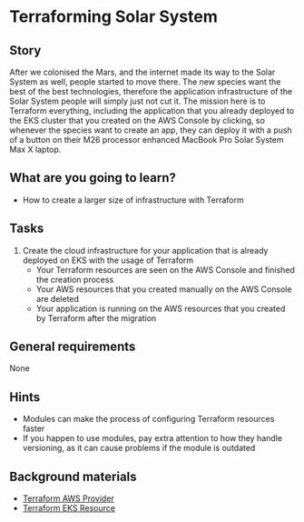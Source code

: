 # Terraforming Solar System

## Story

After we colonised the Mars, and the internet made its way to the Solar System as well, people started to move there. The new species want the best of the best technologies, therefore the application infrastructure of the Solar System people will simply just not cut it. The mission here is to Terraform everything, including the application that you already deployed to the EKS cluster that you created on the AWS Console by clicking, so whenever the species want to create an app, they can deploy it with a push of a button on their M26 processor enhanced MacBook Pro Solar System Max X laptop.

## What are you going to learn?

- How to create a larger size of infrastructure with Terraform

## Tasks

1. Create the cloud infrastructure for your application that is already deployed on EKS with the usage of Terraform
    - Your Terraform resources are seen on the AWS Console and finished the creation process
    - Your AWS resources that you created manually on the AWS Console are deleted
    - Your application is running on the AWS resources that you created by Terraform after the migration

## General requirements

None

## Hints

- Modules can make the process of configuring Terraform resources faster
- If you happen to use modules, pay extra attention to how they handle versioning, as it can cause problems if the module is outdated

## Background materials

- <i class="far fa-exclamation"></i> [Terraform AWS Provider](https://registry.terraform.io/providers/hashicorp/aws/latest/docs)
- <i class="far fa-exclamation"></i> [Terraform EKS Resource](https://registry.terraform.io/providers/hashicorp/aws/latest/docs/resources/eks_cluster)
